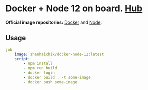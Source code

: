 # Docker + Node 12 on board. [Hub](https://hub.docker.com/r/shanhaichik/docker-node-12)

**Official image repositories:**
[Docker](https://github.com/docker-library/docker) and [Node](https://github.com/nodejs/docker-node/blob/5d8827883ba24066cec73f6d6c3e70c3ec4e1b28/12/alpine/Dockerfile).


## Usage
```yaml
job
    image: shanhaichik/docker-node-12:latest
    script:
        - npm install
        - npm run build
        - docker login 
        - docker build . -t some-image
        - docker push some-image
```